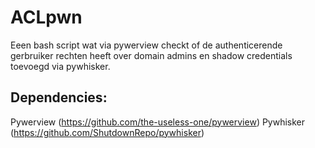 # ACLpwn
Eeen bash script wat via pywerview checkt of de authenticerende gerbruiker rechten heeft over domain admins en shadow credentials toevoegd via pywhisker.
## Dependencies: 
Pywerview (https://github.com/the-useless-one/pywerview)
Pywhisker (https://github.com/ShutdownRepo/pywhisker)
